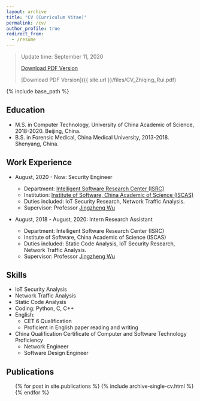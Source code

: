```yaml
---
layout: archive
title: "CV (Curriculum Vitae)"
permalink: /cv/
author_profile: true
redirect_from:
  - /resume
---
```

> Update time: September 11, 2020
>
> [Download PDF Version](https://m2kar.cn/cv/files/CV_Zhiqing_Rui.pdf)
> 
> [Download PDF Version]({{ site.url }}/files/CV_Zhiqing_Rui.pdf)

{% include base_path %}

## Education

* M.S. in Computer Technology, University of China Academic of Science, 2018-2020. Beijing, China.
* B.S. in Forensic Medical, China Medical University, 2013-2018. Shenyang, China.

## Work Experience

* August, 2020 - Now: Security Engineer
  * Department: [Intelligent Software Research Center (ISRC)](https://isrc.iscas.ac.cn/)
  * Institution: [Institute of Software, China Academic of Science (ISCAS)](http://www.iscas.ac.cn/)
  * Duties included: IoT Security Research, Network Traffic Analysis.
  * Supervisor: Professor [Jingzheng Wu](https://scholar.google.com/citations?user=ePUcUP4AAAAJ&hl=en)

* August, 2018 - August, 2020: Intern Research Assistant
  * Department: Intelligent Software Research Center (ISRC)
  * Institute of Software, China Academic of Science (ISCAS)
  * Duties included: Static Code Analysis, IoT Security Research, Network Traffic Analysis.
  * Supervisor: Professor [Jingzheng Wu](https://scholar.google.com/citations?user=ePUcUP4AAAAJ&hl=en)

## Skills

* IoT Security Analysis
* Network Traffic Analysis
* Static Code Analysis
* Coding: Python, C, C++
* English:
  * CET 6 Qualification
  * Proficient in English paper reading and writing
* China Qualification Certificate of Computer and Software Technology Proficiency
  * Network Engineer
  * Software Design Engineer

## Publications

  <ul>{% for post in site.publications %}
    {% include archive-single-cv.html %}
  {% endfor %}</ul>
  
<!-- Talks
======
  <ul>{% for post in site.talks %}
    {% include archive-single-talk-cv.html %}
  {% endfor %}</ul>
  
Teaching
======
  <ul>{% for post in site.teaching %}
    {% include archive-single-cv.html %}
  {% endfor %}</ul>
  
Service and leadership
======
* Currently signed in to 43 different slack teams -->
